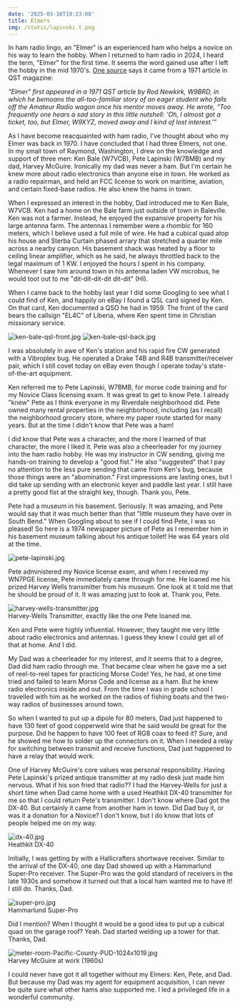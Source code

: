 ```yaml
---
date: '2025-03-16T19:23:08'
title: Elmers
img: /static/lapinski.t.png
---
```


In ham radio lingo, an "Elmer" is an experienced ham who helps a novice on his way to learn the hobby.  When I returned to ham radio in 2024, I heard the term, "Elmer" for the first time.   It seems the word gained use after I left the hobby in the mid 1970's.   [One source](https://www.onallbands.com/word-of-the-day-elmer-why-do-we-call-a-ham-radio-mentor-elmer/) says it came from a 1971 article in QST magazine: 

*"Elmer" first appeared in a 1971 QST article by Rod Newkirk, W9BRD, in which he bemoans the all-too-familiar story of an eager student who falls off the Amateur Radio wagon once his mentor moves away. He wrote, “Too frequently one hears a sad story in this little nutshell: ‘Oh, I almost got a ticket, too, but Elmer, W9XYZ, moved away and I kind of lost interest.'”* 

As I have become reacquainted with ham radio, I've thought about who my Elmer was back in 1970.   I have concluded that I had three Elmers, not one.    In my small town of Raymond, Washington, I drew on the knowledge and support of three men: Ken Bale (W7VCB), Pete Lapinski (W7BMB) and my dad, Harvey McGuire.  Ironically my dad was never a ham.  But I'm certain he knew more about radio electronics than anyone else in town.   He worked as a radio repairman, and held an FCC license to work on maritime, aviation, and certain fixed-base radios.   He also knew the hams in town. 

When I expressed an interest in the hobby, Dad introduced me to Ken Bale, W7VCB.  Ken had a home on the Bale farm just outside of town in Baleville.  Ken was not a farmer. Instead, he enjoyed the expansive property for his large antenna farm.   The antennas I remember were a rhombic for 160 meters, which I believe used a full mile of wire.   He had a cubical quad atop his house and Sterba Curtain phased arrary that stretched a quarter mile across a nearby canyon.  His basement shack was heated by a floor to ceiling linear amplifier, which as he said, he always throttled back to the legal maximum of 1 KW.  I enjoyed the hours I spent in his company.    Whenever I saw him around town in his antenna laden VW microbus,  he would toot out to me "dit-dit-dit-dit dit-dit" (HI).  

When I came back to the hobby last year I did some Googling to see what I could find of Ken, and happily on eBay I found a QSL card signed by Ken.   On that card, Ken documented a QSO he had in 1959.   The front of the card bears the callsign "EL4C" of Liberia, where Ken spent time in Christian missionary service.   

![ken-bale-qsl-front.jpg](/static/ken-bale-qsl-front.jpg)
![ken-bale-qsl-back.jpg](/static/ken-bale-qsl-back.jpg)

I was absolutely in awe of Ken's station and his rapid fire CW generated with a Vibroplex bug.  He operated a Drake T4B and R4B transmitter/receiver pair, which I still covet today on eBay even though I operate today's state-of-the-art equipment.  

Ken referred me to Pete Lapinski, W7BMB,  for morse code training and for my Novice Class licensing exam.  It was great to get to know Pete.   I already "knew" Pete as I think everyone in my Riverdale neighborhood did.  Pete owned many rental properties in the neighborhood, including (as I recall) the neighborhood grocery store, where my paper route started for many years.  But at the time I  didn't know that Pete was a ham! 

I did know that Pete was a character, and the more I learned of that character, the more I liked it.  Pete was also a cheerleader for my journey into the ham radio hobby.  He was my instructor in CW sending, giving me hands-on training to develop a "good fist."   He also "suggested"  that I pay no attention to the less pure sending that came from Ken's bug,  because those things were an "abomination."  First impressions are lasting ones, but I did take up sending with an electronic keyer and paddle last year.   I still have a pretty good fist at the straight key, though.  Thank you, Pete.  

Pete had a museum in his basement.  Seriously.   It was amazing, and Pete would say that it was much better than that "little museum they have over in South Bend."  When Googling about to see if I could find Pete, I was so pleased! So here is a 1974 newspaper picture of Pete as I remember him in his basement museum talking about his antique toilet! He was 64 years old at the time. 

![pete-lapinski.jpg](/static/pete-lapinski.jpg)

Pete administered my Novice license exam, and when I received my WN7PGE license, Pete immediately came through for me.  He loaned me his prized Harvey Wells transmitter from his museum.   One look at it told me that he should be proud of it.  It was amazing just to look at.   Thank you, Pete. 
 
![harvey-wells-transmitter.jpg](/static/harvey-wells-transmitter.jpg)<BR>
Harvey-Wells Transmitter, exactly like the one Pete loaned me.
 
Ken and Pete were highly influential.  However, they taught  me very little about radio electronics and antennas.    I guess they knew I could get all of that at home.  And I did.

My Dad was a cheerleader for my interest, and it seems that to a degree, Dad did ham radio through me.   That became clear when he gave me a set of reel-to-reel tapes for practicing Morse Code!  Yes, he had, at one time tried and failed to learn Morse Code and license as a ham.   But he  knew radio electronics inside and out.  From the time I was in grade school I travelled with him as he worked on the radios of fishing boats and the two-way radios of businesses around town.  

So when I wanted to put up a dipole for 80 meters, Dad just  happened to have 130 feet of good copperweld wire that he said would be great for the purpose.  Did he happen to have 100 feet of RG8 coax to feed it?  Sure, and he showed me how to solder up the connectors on it.   When I needed a relay for switching between transmit and receive functions, Dad just happened to have a relay that would work.   

One of Harvey McGuire's core values was personal responsibility.   Having Pete Lapinski's prized antique transmitter at my radio desk just made him nervous.   What if his son fried that radio??  I had the Harvey-Wells for just a short time when Dad came home with a used Heathkit DX-40 transmitter for me so that I could return Pete's transmitter. I don't know where Dad got the DX-40.   But certainly it came from another ham in town.  Did Dad buy it, or was it a donation for a Novice?  I don't know, but I do know that lots of people helped me on my way.  

![dx-40.jpg](/static/dx-40.jpg)<BR>
Heathkit DX-40

Initially, I was getting by with a Hallicrafters shortwave receiver.  Similar to the arrival of the DX-40, one day Dad showed up with a Hammarlund Super-Pro receiver.  The Super-Pro was the gold standard of receivers in the late 1930s and somehow it  turned out that a local ham wanted me to have it!  I still do.  Thanks, Dad.   
  
![super-pro.jpg](/static/super-pro.jpg)<BR>
Hammarlund Super-Pro

Did I mention?  When I thought it would be a good idea to put up a cubical quad on the garage roof?  Yeah.  Dad started welding up a tower for that.    Thanks, Dad.

![meter-room-Pacific-County-PUD-1024x1019.jpg](/static/meter-room-Pacific-County-PUD-1024x1019.jpg)<BR>
Harvey McGuire at work (1960s)

I could never have got it all together without my Elmers: Ken, Pete, and Dad.  But because my Dad was my agent for equipment acquisition, I can never be quite sure what other hams also supported me. I led a privileged life in a wonderful community.